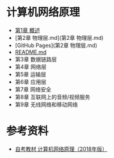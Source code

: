 # 计算机网络原理

-   [第1章 概述](https://github.com/LQB2017/ZiKao/blob/main/04741/%E7%AC%AC1%E7%AB%A0%20%E6%A6%82%E8%BF%B0.md) 
-  [第2章 物理层.md](第2章 物理层.md) 
-  [GitHub Pages](第2章 物理层.md)
-   [README.md](../README.md) 
- 第3章 数据链路层
- 第4章 网络层
- 第5章 运输层
- 第6章 应用层
- 第7章 网络安全
- 第8章 互联网上的音频/视频服务
- 第9章 无线网络和移动网络

# 参考资料

- [自考教材 计算机网络原理（2018年版）](https://book.douban.com/subject/31756261/)